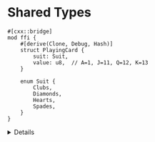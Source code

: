 # Shared Types

```rust,ignore
#[cxx::bridge]
mod ffi {
    #[derive(Clone, Debug, Hash)]
    struct PlayingCard {
        suit: Suit,
        value: u8,  // A=1, J=11, Q=12, K=13
    }

    enum Suit {
        Clubs,
        Diamonds,
        Hearts,
        Spades,
    }
}
```

<details>

* Only C-like (unit) enums are supported.
* On the Rust side, the code generated for shared enums is actually a struct
  wrapping a numeric value. This is because it is not UB in C++ for an enum
  class to hold a value different from all of the listed variants, and our Rust
  representation needs to have the same behavior.

</details>
